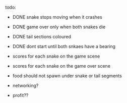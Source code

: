 todo:

- DONE snake stops moving when it crashes
- DONE game over only when both snakes die
- DONE tail sections coloured
- DONE dont start until both snkaes have a bearing
- scores for each snake on the game scene
- scores for each snake on the game over scene
- food should not spawn under snake or tail segments

- networking?
- profit??
